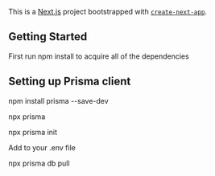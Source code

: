 This is a [Next.js](https://nextjs.org) project bootstrapped with [`create-next-app`](https://nextjs.org/docs/pages/api-reference/create-next-app).

## Getting Started
First run npm install to acquire all of the dependencies


## Setting up Prisma client

npm install prisma --save-dev

npx prisma

npx prisma init

Add to your .env file

npx prisma db pull